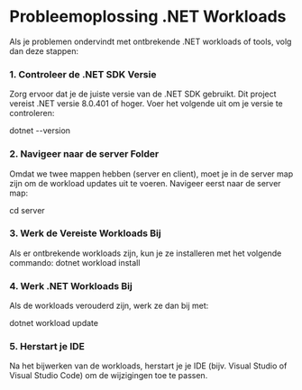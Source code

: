 # Probleemoplossing .NET Workloads

Als je problemen ondervindt met ontbrekende .NET workloads of tools, volg dan deze stappen:

### 1. **Controleer de .NET SDK Versie**
Zorg ervoor dat je de juiste versie van de .NET SDK gebruikt. Dit project vereist .NET versie 8.0.401 of hoger. Voer het volgende uit om je versie te controleren:

dotnet --version

### 2. Navigeer naar de server Folder
Omdat we twee mappen hebben (server en client), moet je in de server map zijn om de workload updates uit te voeren. Navigeer eerst naar de server map:

cd server

### 3. Werk de Vereiste Workloads Bij
Als er ontbrekende workloads zijn, kun je ze installeren met het volgende commando:
dotnet workload install

### 4. Werk .NET Workloads Bij
Als de workloads verouderd zijn, werk ze dan bij met:

dotnet workload update

### 5. Herstart je IDE
Na het bijwerken van de workloads, herstart je je IDE (bijv. Visual Studio of Visual Studio Code) om de wijzigingen toe te passen.
